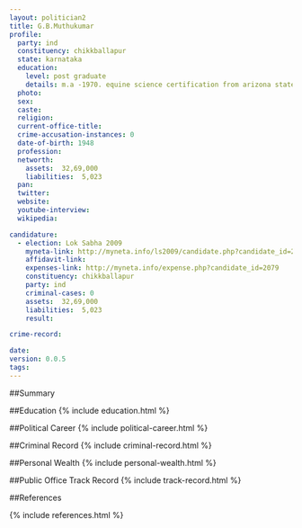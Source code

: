 ```yaml
---
layout: politician2
title: G.B.Muthukumar
profile: 
  party: ind
  constituency: chikkballapur
  state: karnataka
  education: 
    level: post graduate
    details: m.a -1970. equine science certification from arizona state university, arizona, usa
  photo: 
  sex: 
  caste: 
  religion: 
  current-office-title: 
  crime-accusation-instances: 0
  date-of-birth: 1948
  profession: 
  networth: 
    assets:  32,69,000
    liabilities:  5,023
  pan: 
  twitter: 
  website: 
  youtube-interview: 
  wikipedia: 

candidature: 
  - election: Lok Sabha 2009
    myneta-link: http://myneta.info/ls2009/candidate.php?candidate_id=2079
    affidavit-link: 
    expenses-link: http://myneta.info/expense.php?candidate_id=2079
    constituency: chikkballapur 
    party: ind
    criminal-cases: 0
    assets:  32,69,000
    liabilities:  5,023
    result:  

crime-record: 

date: 
version: 0.0.5
tags: 
---
```

##Summary


##Education
{% include education.html %}


##Political Career
{% include political-career.html %}


##Criminal Record
{% include criminal-record.html %}


##Personal Wealth
{% include personal-wealth.html %}


##Public Office Track Record
{% include track-record.html %}


##References


{% include references.html %}